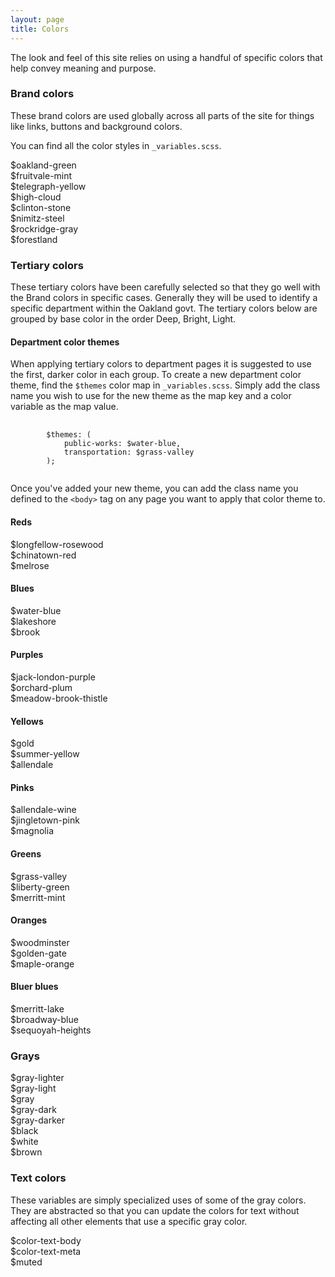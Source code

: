 ```yaml
---
layout: page
title: Colors
---
```


The look and feel of this site relies on using a handful of specific colors that help convey meaning and purpose.

### Brand colors

These brand colors are used globally across all parts of the site for things like links, buttons and background colors.

You can find all the color styles in `_variables.scss`.

<div class="container">
<div class="swatch swatch-green">$oakland-green</div>
<div class="swatch swatch-mint">$fruitvale-mint</div>
<div class="swatch swatch-yellow">$telegraph-yellow</div>
<div class="swatch swatch-cloud">$high-cloud</div>
<div class="swatch swatch-stone">$clinton-stone</div>
<div class="swatch swatch-steel">$nimitz-steel</div>
<div class="swatch swatch-rockridge">$rockridge-gray</div>
<div class="swatch swatch-forestland">$forestland</div>
</div>

### Tertiary colors

These tertiary colors have been carefully selected so that they go well with the Brand colors in specific cases. Generally they will be used to identify a specific department within the Oakland govt. The tertiary colors below are grouped by base color in the order Deep, Bright, Light.

#### Department color themes

When applying tertiary colors to department pages it is suggested to use the first, darker color in each group. To create a new department color theme, find the `$themes` color map in `_variables.scss`. Simply add the class name you wish to use for the new theme as the map key and a color variable as the map value.

<pre>
	<code>
		$themes: (
			public-works: $water-blue,
			transportation: $grass-valley
		);
	</code>
</pre>

Once you've added your new theme, you can add the class name you defined to the `<body>` tag on any page you want to apply that color theme to.

#### Reds
<div class="container">
	<div class="swatch swatch-deep-red">$longfellow-rosewood</div>
	<div class="swatch swatch-bright-red">$chinatown-red</div>
	<div class="swatch swatch-light-red">$melrose</div>
</div>

#### Blues
<div class="container">
	<div class="swatch swatch-deep-blue">$water-blue</div>
	<div class="swatch swatch-bright-blue">$lakeshore</div>
	<div class="swatch swatch-light-blue">$brook</div>
</div>

#### Purples
<div class="container">
	<div class="swatch swatch-deep-purple">$jack-london-purple</div>
	<div class="swatch swatch-bright-purple">$orchard-plum</div>
	<div class="swatch swatch-light-purple">$meadow-brook-thistle</div>
</div>

#### Yellows
<div class="container">
	<div class="swatch swatch-deep-yellow">$gold</div>
	<div class="swatch swatch-bright-yellow">$summer-yellow</div>
	<div class="swatch swatch-light-yellow">$allendale</div>
</div>

#### Pinks
<div class="container">
	<div class="swatch swatch-deep-pink">$allendale-wine</div>
	<div class="swatch swatch-bright-pink">$jingletown-pink</div>
	<div class="swatch swatch-light-pink">$magnolia</div>
</div>

#### Greens
<div class="container">
	<div class="swatch swatch-deep-green">$grass-valley</div>
	<div class="swatch swatch-bright-green">$liberty-green</div>
	<div class="swatch swatch-light-green">$merritt-mint</div>
</div>

#### Oranges
<div class="container">
	<div class="swatch swatch-deep-orange">$woodminster</div>
	<div class="swatch swatch-bright-orange">$golden-gate</div>
	<div class="swatch swatch-light-orange">$maple-orange</div>
</div>

#### Bluer blues
<div class="container">
	<div class="swatch swatch-deep-bluer">$merritt-lake</div>
	<div class="swatch swatch-bright-bluer">$broadway-blue</div>
	<div class="swatch swatch-light-bluer">$sequoyah-heights</div>
</div>

### Grays

<div class="container">
<div class="swatch swatch-gray-lighter">$gray-lighter</div>
<div class="swatch swatch-gray-light">$gray-light</div>
<div class="swatch swatch-gray">$gray</div>
<div class="swatch swatch-gray-dark">$gray-dark</div>
<div class="swatch swatch-gray-darker">$gray-darker</div>
<div class="swatch swatch-black">$black</div>
<div class="swatch swatch-white">$white</div>
<div class="swatch swatch-brown">$brown</div>
</div>

### Text colors

These variables are simply specialized uses of some of the gray colors. They are abstracted so that you can update the colors for text without affecting all other elements that use a specific gray color.

<div class="container">
<div class="swatch swatch-text-body">$color-text-body</div>
<div class="swatch swatch-brown">$color-text-meta</div>
<div class="swatch swatch-gray">$muted</div>
</div>